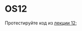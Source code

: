 # OS12

Протестируйте код из [лекции 12](https://github.com/mlkv52git/sibsutis_os-2023/blob/main/Лекции/Лекция12-ОС-2023.pdf);
